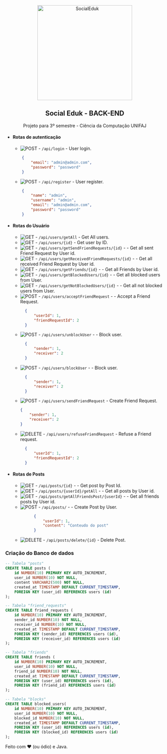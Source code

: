 
<center>
    <img src="https://github.com/Lencione/socialeduk-back/assets/44005188/77cc8aa8-4ee1-4137-bb44-f8dd58b4591b" width="300" height="300" title="SocialEduk" alt="SocialEduk"/>
</center>

 <h2 align="center">Social Eduk - BACK-END</h2>
 <p align="center">Projeto para 3º semestre - Ciência da Computação UNIFAJ</p>

- #### Rotas de autenticação
  - ![POST](https://img.shields.io/badge/-POST-blue) - `/api/login` - User login.
  ```JSON
      {
          "email": "admin@admin.com",
          "password": "password"
      }
    ```
  - ![POST](https://img.shields.io/badge/-POST-blue) - `/api/register` - User register.
  ```JSON
      {
          "name": "admin",
          "username": "admin",
          "email": "admin@admin.com",
          "password": "password"
      }
  ```

- #### Rotas do Usuário
  - ![GET](https://img.shields.io/badge/-GET-green) - `/api/users/getAll` - Get All users.
  - ![GET](https://img.shields.io/badge/-GET-green) - `/api/users/{id}` - Get user by ID.
  - ![GET](https://img.shields.io/badge/-GET-green) - `/api/users/getSendFriendRequests/{id}` -  - Get all sent Friend Request by User id.
  - ![GET](https://img.shields.io/badge/-GET-green) - `/api/users/getReceivedFriendRequests/{id}` -  - Get all received Friend Request by User id.
  - ![GET](https://img.shields.io/badge/-GET-green) - `/api/users/getFriends/{id}` -  - Get all Friends by User id.
  - ![GET](https://img.shields.io/badge/-GET-green) - `/api/users/getBlockedUsers/{id}` -  - Get all blocked users from User.
  - ![GET](https://img.shields.io/badge/-GET-green) - `/api/users/getNotBlockedUsers/{id}` -  - Get all not blocked users from User.
  - ![POST](https://img.shields.io/badge/-POST-blue) - `/api/users/acceptFriendRequest` -  - Accept a Friend Request.
    ```JSON
      {
          "userId": 1,
          "friendRequestId": 2
      }
    ```
  - ![POST](https://img.shields.io/badge/-POST-blue) - `/api/users/unblockUser` -  - Block user.
    ```JSON
      {
          "sender": 1,
          "receiver": 2
      }
    ```
  - ![POST](https://img.shields.io/badge/-POST-blue) - `/api/users/blockUser` -  - Block user.
    ```JSON
      {
          "sender": 1,
          "receiver": 2
      }
    ```
  - ![POST](https://img.shields.io/badge/-POST-blue) - `/api/users/sendFriendRequest` - Create Friend Request.
      ```JSON
      {
          "sender": 1,
          "receiver": 2
      }
      ```
  - ![DELETE](https://img.shields.io/badge/-DELETE-red) - `/api/users/refuseFriendRequest` - Refuse a Friend request.
      ```JSON
        {
            "userId": 1,
            "friendRequestId": 2
        }
      ```

- #### Rotas de Posts
  - ![GET](https://img.shields.io/badge/-GET-green) - `/api/posts/{id}` -  - Get post by Post Id.
  - ![GET](https://img.shields.io/badge/-GET-green) - `/api/posts/{userId}/getAll` -  - Get all posts by User id.
  - ![GET](https://img.shields.io/badge/-GET-green) - `/api/posts/getAllFriendsPost/{userId}` -  - Get all friends posts by User id.
  - ![POST](https://img.shields.io/badge/-POST-blue) - `/api/posts/` -  - Create Post by User.
    ```JSON
          {
              "userId": 1,
              "content": "Conteudo do post"
          }
    ```
  - ![DELETE](https://img.shields.io/badge/-DELETE-red) - `/api/posts/delete/{id}` - Delete Post.


### Criação do Banco de dados

```SQL
-- Tabela "posts"
CREATE TABLE posts (
    id NUMBER(10) PRIMARY KEY AUTO_INCREMENT,
    user_id NUMBER(10) NOT NULL,
    content VARCHAR2(500) NOT NULL,
    created_at TIMESTAMP DEFAULT CURRENT_TIMESTAMP,
    FOREIGN KEY (user_id) REFERENCES users (id)
);

-- Tabela "friend_requests"
CREATE TABLE friend_requests (
    id NUMBER(10) PRIMARY KEY AUTO_INCREMENT,
    sender_id NUMBER(10) NOT NULL,
    receiver_id NUMBER(10) NOT NULL,
    created_at TIMESTAMP DEFAULT CURRENT_TIMESTAMP,
    FOREIGN KEY (sender_id) REFERENCES users (id),
    FOREIGN KEY (receiver_id) REFERENCES users (id)
);

-- Tabela "friends"
CREATE TABLE friends (
    id NUMBER(10) PRIMARY KEY AUTO_INCREMENT,
    user_id NUMBER(10) NOT NULL,
    friend_id NUMBER(10) NOT NULL,
    created_at TIMESTAMP DEFAULT CURRENT_TIMESTAMP,
    FOREIGN KEY (user_id) REFERENCES users (id),
    FOREIGN KEY (friend_id) REFERENCES users (id)
);

-- Tabela "blocks"
CREATE TABLE blocked_users(
    id NUMBER(10) PRIMARY KEY AUTO_INCREMENT,
    user_id NUMBER(10) NOT NULL,
    blocked_id NUMBER(10) NOT NULL,
    created_at TIMESTAMP DEFAULT CURRENT_TIMESTAMP,
    FOREIGN KEY (user_id) REFERENCES users (id),
    FOREIGN KEY (blocked_id) REFERENCES users (id)
);
```


Feito com :heart: (ou ódio) e Java.